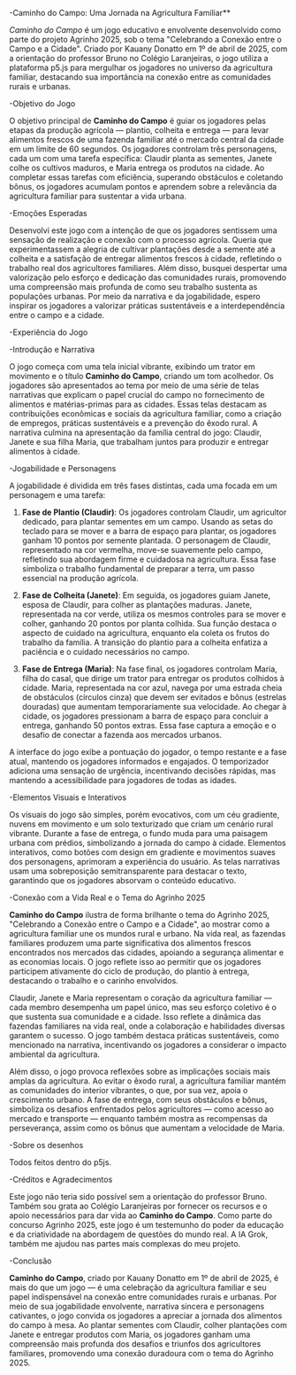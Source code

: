 -Caminho do Campo: Uma Jornada na Agricultura Familiar**

*Caminho do Campo* é um jogo educativo e envolvente desenvolvido como parte do projeto Agrinho 2025, sob o tema "Celebrando a Conexão entre o Campo e a Cidade". Criado por Kauany Donatto em 1º de abril de 2025, com a orientação do professor Bruno no Colégio Laranjeiras, o jogo utiliza a plataforma p5.js para mergulhar os jogadores no universo da agricultura familiar, destacando sua importância na conexão entre as comunidades rurais e urbanas.

-Objetivo do Jogo

O objetivo principal de **Caminho do Campo** é guiar os jogadores pelas etapas da produção agrícola — plantio, colheita e entrega — para levar alimentos frescos de uma fazenda familiar até o mercado central da cidade em um limite de 60 segundos. Os jogadores controlam três personagens, cada um com uma tarefa específica: Claudir planta as sementes, Janete colhe os cultivos maduros, e Maria entrega os produtos na cidade. Ao completar essas tarefas com eficiência, superando obstáculos e coletando bônus, os jogadores acumulam pontos e aprendem sobre a relevância da agricultura familiar para sustentar a vida urbana.

-Emoções Esperadas

Desenvolvi este jogo com a intenção de que os jogadores sentissem uma sensação de realização e conexão com o processo agrícola. Queria que experimentassem a alegria de cultivar plantações desde a semente até a colheita e a satisfação de entregar alimentos frescos à cidade, refletindo o trabalho real dos agricultores familiares. Além disso, busquei despertar uma valorização pelo esforço e dedicação das comunidades rurais, promovendo uma compreensão mais profunda de como seu trabalho sustenta as populações urbanas. Por meio da narrativa e da jogabilidade, espero inspirar os jogadores a valorizar práticas sustentáveis e a interdependência entre o campo e a cidade.

-Experiência do Jogo

-Introdução e Narrativa

O jogo começa com uma tela inicial vibrante, exibindo um trator em movimento e o título **Caminho do Campo**, criando um tom acolhedor. Os jogadores são apresentados ao tema por meio de uma série de telas narrativas que explicam o papel crucial do campo no fornecimento de alimentos e matérias-primas para as cidades. Essas telas destacam as contribuições econômicas e sociais da agricultura familiar, como a criação de empregos, práticas sustentáveis e a prevenção do êxodo rural. A narrativa culmina na apresentação da família central do jogo: Claudir, Janete e sua filha Maria, que trabalham juntos para produzir e entregar alimentos à cidade.

-Jogabilidade e Personagens

A jogabilidade é dividida em três fases distintas, cada uma focada em um personagem e uma tarefa:

1. **Fase de Plantio (Claudir)**: Os jogadores controlam Claudir, um agricultor dedicado, para plantar sementes em um campo. Usando as setas do teclado para se mover e a barra de espaço para plantar, os jogadores ganham 10 pontos por semente plantada. O personagem de Claudir, representado na cor vermelha, move-se suavemente pelo campo, refletindo sua abordagem firme e cuidadosa na agricultura. Essa fase simboliza o trabalho fundamental de preparar a terra, um passo essencial na produção agrícola.

2. **Fase de Colheita (Janete)**: Em seguida, os jogadores guiam Janete, esposa de Claudir, para colher as plantações maduras. Janete, representada na cor verde, utiliza os mesmos controles para se mover e colher, ganhando 20 pontos por planta colhida. Sua função destaca o aspecto de cuidado na agricultura, enquanto ela coleta os frutos do trabalho da família. A transição do plantio para a colheita enfatiza a paciência e o cuidado necessários no campo.

3. **Fase de Entrega (Maria)**: Na fase final, os jogadores controlam Maria, filha do casal, que dirige um trator para entregar os produtos colhidos à cidade. Maria, representada na cor azul, navega por uma estrada cheia de obstáculos (círculos cinza) que devem ser evitados e bônus (estrelas douradas) que aumentam temporariamente sua velocidade. Ao chegar à cidade, os jogadores pressionam a barra de espaço para concluir a entrega, ganhando 50 pontos extras. Essa fase captura a emoção e o desafio de conectar a fazenda aos mercados urbanos.

A interface do jogo exibe a pontuação do jogador, o tempo restante e a fase atual, mantendo os jogadores informados e engajados. O temporizador adiciona uma sensação de urgência, incentivando decisões rápidas, mas mantendo a acessibilidade para jogadores de todas as idades.

-Elementos Visuais e Interativos

Os visuais do jogo são simples, porém evocativos, com um céu gradiente, nuvens em movimento e um solo texturizado que criam um cenário rural vibrante. Durante a fase de entrega, o fundo muda para uma paisagem urbana com prédios, simbolizando a jornada do campo à cidade. Elementos interativos, como botões com design em gradiente e movimentos suaves dos personagens, aprimoram a experiência do usuário. As telas narrativas usam uma sobreposição semitransparente para destacar o texto, garantindo que os jogadores absorvam o conteúdo educativo.

-Conexão com a Vida Real e o Tema do Agrinho 2025

**Caminho do Campo** ilustra de forma brilhante o tema do Agrinho 2025, "Celebrando a Conexão entre o Campo e a Cidade", ao mostrar como a agricultura familiar une os mundos rural e urbano. Na vida real, as fazendas familiares produzem uma parte significativa dos alimentos frescos encontrados nos mercados das cidades, apoiando a segurança alimentar e as economias locais. O jogo reflete isso ao permitir que os jogadores participem ativamente do ciclo de produção, do plantio à entrega, destacando o trabalho e o carinho envolvidos.

Claudir, Janete e Maria representam o coração da agricultura familiar — cada membro desempenha um papel único, mas seu esforço coletivo é o que sustenta sua comunidade e a cidade. Isso reflete a dinâmica das fazendas familiares na vida real, onde a colaboração e habilidades diversas garantem o sucesso. O jogo também destaca práticas sustentáveis, como mencionado na narrativa, incentivando os jogadores a considerar o impacto ambiental da agricultura.

Além disso, o jogo provoca reflexões sobre as implicações sociais mais amplas da agricultura. Ao evitar o êxodo rural, a agricultura familiar mantém as comunidades do interior vibrantes, o que, por sua vez, apoia o crescimento urbano. A fase de entrega, com seus obstáculos e bônus, simboliza os desafios enfrentados pelos agricultores — como acesso ao mercado e transporte — enquanto também mostra as recompensas da perseverança, assim como os bônus que aumentam a velocidade de Maria.

-Sobre os desenhos

Todos feitos dentro do p5js.

-Créditos e Agradecimentos

Este jogo não teria sido possível sem a orientação do professor Bruno. Também sou grata ao Colégio Laranjeiras por fornecer os recursos e o apoio necessários para dar vida ao **Caminho do Campo**. Como parte do concurso Agrinho 2025, este jogo é um testemunho do poder da educação e da criatividade na abordagem de questões do mundo real. A IA Grok, também me ajudou nas partes mais complexas do meu projeto.

-Conclusão

**Caminho do Campo**, criado por Kauany Donatto em 1º de abril de 2025, é mais do que um jogo — é uma celebração da agricultura familiar e seu papel indispensável na conexão entre comunidades rurais e urbanas. Por meio de sua jogabilidade envolvente, narrativa sincera e personagens cativantes, o jogo convida os jogadores a apreciar a jornada dos alimentos do campo à mesa. Ao plantar sementes com Claudir, colher plantações com Janete e entregar produtos com Maria, os jogadores ganham uma compreensão mais profunda dos desafios e triunfos dos agricultores familiares, promovendo uma conexão duradoura com o tema do Agrinho 2025.
